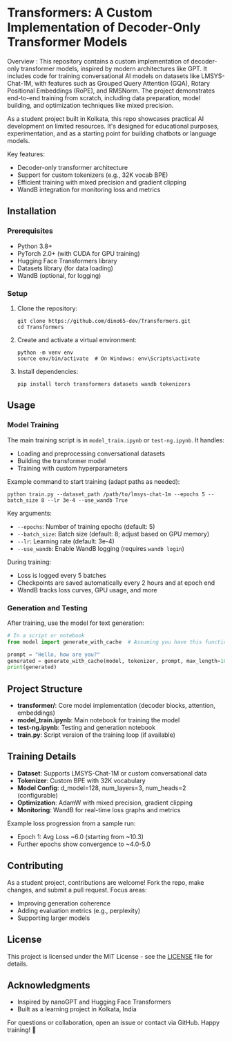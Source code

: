 # Transformers: A Custom Implementation of Decoder-Only Transformer Models

Overview :
This repository contains a custom implementation of decoder-only transformer models, inspired by modern architectures like GPT. It includes code for training conversational AI models on datasets like LMSYS-Chat-1M, with features such as Grouped Query Attention (GQA), Rotary Positional Embeddings (RoPE), and RMSNorm. The project demonstrates end-to-end training from scratch, including data preparation, model building, and optimization techniques like mixed precision.

As a student project built in Kolkata, this repo showcases practical AI development on limited resources. It's designed for educational purposes, experimentation, and as a starting point for building chatbots or language models.

Key features:
- Decoder-only transformer architecture
- Support for custom tokenizers (e.g., 32K vocab BPE)
- Efficient training with mixed precision and gradient clipping
- WandB integration for monitoring loss and metrics

## Installation

### Prerequisites
- Python 3.8+
- PyTorch 2.0+ (with CUDA for GPU training)
- Hugging Face Transformers library
- Datasets library (for data loading)
- WandB (optional, for logging)

### Setup
1. Clone the repository:
   ```
   git clone https://github.com/dino65-dev/Transformers.git
   cd Transformers
   ```

2. Create and activate a virtual environment:
   ```
   python -m venv env
   source env/bin/activate  # On Windows: env\Scripts\activate
   ```

3. Install dependencies:
   ```
   pip install torch transformers datasets wandb tokenizers
   ```

## Usage

### Model Training
The main training script is in `model_train.ipynb` or `test-ng.ipynb`. It handles:
- Loading and preprocessing conversational datasets
- Building the transformer model
- Training with custom hyperparameters

Example command to start training (adapt paths as needed):
```
python train.py --dataset_path /path/to/lmsys-chat-1m --epochs 5 --batch_size 8 --lr 3e-4 --use_wandb True
```

Key arguments:
- `--epochs`: Number of training epochs (default: 5)
- `--batch_size`: Batch size (default: 8; adjust based on GPU memory)
- `--lr`: Learning rate (default: 3e-4)
- `--use_wandb`: Enable WandB logging (requires `wandb login`)

During training:
- Loss is logged every 5 batches
- Checkpoints are saved automatically every 2 hours and at epoch end
- WandB tracks loss curves, GPU usage, and more

### Generation and Testing
After training, use the model for text generation:
```python
# In a script or notebook
from model import generate_with_cache  # Assuming you have this function

prompt = "Hello, how are you?"
generated = generate_with_cache(model, tokenizer, prompt, max_length=100)
print(generated)
```

## Project Structure
- **transformer/**: Core model implementation (decoder blocks, attention, embeddings)
- **model_train.ipynb**: Main notebook for training the model
- **test-ng.ipynb**: Testing and generation notebook
- **train.py**: Script version of the training loop (if available)

## Training Details
- **Dataset**: Supports LMSYS-Chat-1M or custom conversational data
- **Tokenizer**: Custom BPE with 32K vocabulary
- **Model Config**: d_model=128, num_layers=3, num_heads=2 (configurable)
- **Optimization**: AdamW with mixed precision, gradient clipping
- **Monitoring**: WandB for real-time loss graphs and metrics

Example loss progression from a sample run:
- Epoch 1: Avg Loss ~6.0 (starting from ~10.3)
- Further epochs show convergence to ~4.0-5.0

## Contributing
As a student project, contributions are welcome! Fork the repo, make changes, and submit a pull request. Focus areas:
- Improving generation coherence
- Adding evaluation metrics (e.g., perplexity)
- Supporting larger models

## License
This project is licensed under the MIT License - see the [LICENSE](LICENSE) file for details.

## Acknowledgments
- Inspired by nanoGPT and Hugging Face Transformers
- Built as a learning project in Kolkata, India

For questions or collaboration, open an issue or contact via GitHub. Happy training! 🚀
